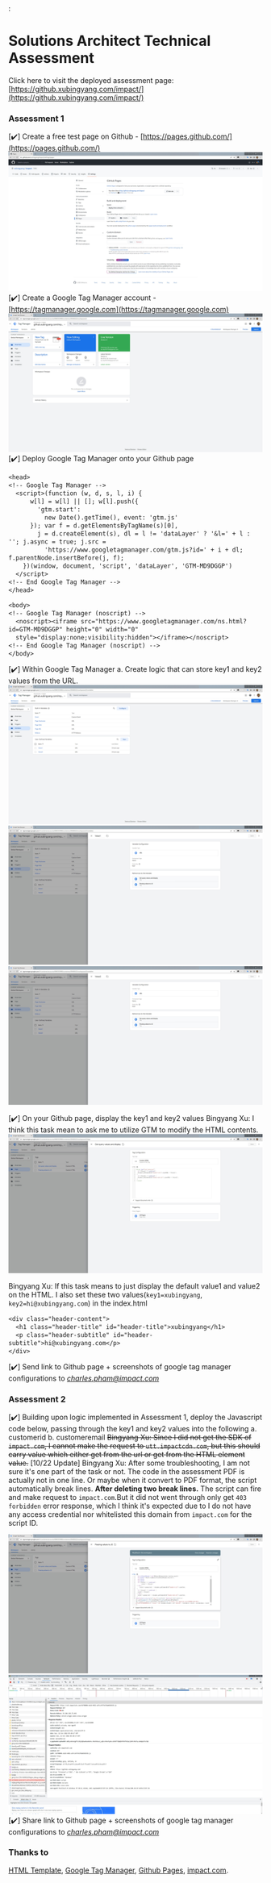 :
# Solutions Architect Technical Assessment
Click here to visit the deployed assessment page:
[https://github.xubingyang.com/impact/](https://github.xubingyang.com/impact/)

### Assessment 1
[:heavy_check_mark:] Create a free test page on Github - [https://pages.github.com/](https://pages.github.com/)
![Github_Pages](./assets/screenshot/Github_Pages.jpg)
[:heavy_check_mark:] Create a Google Tag Manager account - [https://tagmanager.google.com](https://tagmanager.google.com)
![Google_Tag_Manager](./assets/screenshot/Google_Tag_Manager.jpg)
[:heavy_check_mark:] Deploy Google Tag Manager onto your Github page
```
<head>
<!-- Google Tag Manager -->
  <script>(function (w, d, s, l, i) {
      w[l] = w[l] || []; w[l].push({
        'gtm.start':
          new Date().getTime(), event: 'gtm.js'
      }); var f = d.getElementsByTagName(s)[0],
        j = d.createElement(s), dl = l != 'dataLayer' ? '&l=' + l : ''; j.async = true; j.src =
          'https://www.googletagmanager.com/gtm.js?id=' + i + dl; f.parentNode.insertBefore(j, f);
    })(window, document, 'script', 'dataLayer', 'GTM-MD9DGGP')
  </script>
<!-- End Google Tag Manager -->
</head>
```
```
<body>
<!-- Google Tag Manager (noscript) -->
  <noscript><iframe src="https://www.googletagmanager.com/ns.html?id=GTM-MD9DGGP" height="0" width="0"
  style="display:none;visibility:hidden"></iframe></noscript>
<!-- End Google Tag Manager (noscript) -->
</body>
```
[:heavy_check_mark:] Within Google Tag Manager
a. Create logic that can store key1 and key2 values from the URL. 
![GTM_Variables](./assets/screenshot/GTM_Variables.jpg)
![GTM_Variables_Value1](./assets/screenshot/GTM_Variables_Value1.jpg)
![GTM_Variables_Value2](./assets/screenshot/GTM_Variables_Value2.jpg)

[:heavy_check_mark:] On your Github page, display the key1 and key2 values
Bingyang Xu: I think this task mean to ask me to utilize GTM to modify the HTML contents.
![GTM_Tags_GetQueryValuesAndDisplay](./assets/screenshot/GTM_Tags_GetQueryValuesAndDisplay.jpg)

Bingyang Xu: If this task means to just display the default value1 and value2 on the HTML. I also set these two values(```key1=xubingyang```, ```key2=hi@xubingyang.com```) in the index.html
```
<div class="header-content">
  <h1 class="header-title" id="header-title">xubingyang</h1>
  <p class="header-subtitle" id="header-subtitle">hi@xubingyang.com</p>
</div>
```
[:heavy_check_mark:] Send link to Github page + screenshots of google tag manager configurations to *charles.pham@impact.com*

### Assessment 2
[:heavy_check_mark:] Building upon logic implemented in Assessment 1, deploy the Javascript code below,
passing through the key1 and key2 values into the following
a. customerid
b. customeremail
~~Bingyang Xu: Since I did not get the SDK of ```impact.com```, I cannot make the request to ```utt.impactcdn.com```, but this should carry value which either get from the url or get from the HTML element value.~~
[10/22 Update]
Bingyang Xu:  After some troubleshooting, I am not sure it's one part of the task or not. The code in the assessment PDF is actually not in one line. Or maybe when it convert to PDF format, the script automatically break lines. 
**After deleting two break lines.** The script can fire and make request to ```impact.com```.But it did not went through only get ```403 forbidden``` error response, which I think it's expected due to I do not have any access credential nor whitelisted this domain from ```impact.com``` for the script ID.

![GTM_Tags_PassingValuesToJS_2](./assets/screenshot/GTM_Tags_PassingValuesToJS_2.jpg)
![Github_Pages_RequestToImpact](./assets/screenshot/Github_Pages_RequestToImpact.jpg)
[:heavy_check_mark:] Share link to Github page + screenshots of google tag manager configurations to *charles.pham@impact.com*

### Thanks to
[HTML Template](https://www.free-css.com/free-css-templates/page284/dorang), [Google Tag Manager](https://tagmanager.google.com), [Github Pages](https://pages.github.com), [impact.com](https://impact.com/).